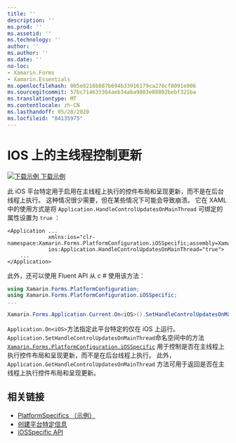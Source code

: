 ```yaml
---
title: ''
description: ''
ms.prod: ''
ms.assetid: ''
ms.technology: ''
author: ''
ms.author: ''
ms.date: ''
no-loc:
- Xamarin.Forms
- Xamarin.Essentials
ms.openlocfilehash: 005e8216b887b694b33916179ca276cf8091e006
ms.sourcegitcommit: 57bc714633364aeb34aba9803e88802bebf321ba
ms.translationtype: MT
ms.contentlocale: zh-CN
ms.lasthandoff: 05/28/2020
ms.locfileid: "84135975"
---
```

# <a name="main-thread-control-updates-on-ios"></a>IOS 上的主线程控制更新

[![下载示例](~/media/shared/download.png) 下载示例](https://docs.microsoft.com/samples/xamarin/xamarin-forms-samples/userinterface-platformspecifics)

此 iOS 平台特定用于启用在主线程上执行的控件布局和呈现更新，而不是在后台线程上执行。 这种情况很少需要，但在某些情况下可能会导致崩溃。 它在 XAML 中的使用方式是将 `Application.HandleControlUpdatesOnMainThread` 可绑定的属性设置为 `true` ：

```xaml
<Application ...
             xmlns:ios="clr-namespace:Xamarin.Forms.PlatformConfiguration.iOSSpecific;assembly=Xamarin.Forms.Core"
             ios:Application.HandleControlUpdatesOnMainThread="true">
    ...
</Application>
```

此外，还可以使用 Fluent API 从 c # 使用该方法：

```csharp
using Xamarin.Forms.PlatformConfiguration;
using Xamarin.Forms.PlatformConfiguration.iOSSpecific;
...

Xamarin.Forms.Application.Current.On<iOS>().SetHandleControlUpdatesOnMainThread(true);
```

`Application.On<iOS>`方法指定此平台特定的仅在 iOS 上运行。 `Application.SetHandleControlUpdatesOnMainThread`命名空间中的方法 [`Xamarin.Forms.PlatformConfiguration.iOSSpecific`](xref:Xamarin.Forms.PlatformConfiguration.iOSSpecific) 用于控制是否在主线程上执行控件布局和呈现更新，而不是在后台线程上执行。 此外， `Application.GetHandleControlUpdatesOnMainThread` 方法可用于返回是否在主线程上执行控件布局和呈现更新。

## <a name="related-links"></a>相关链接

- [PlatformSpecifics （示例）](https://docs.microsoft.com/samples/xamarin/xamarin-forms-samples/userinterface-platformspecifics)
- [创建平台特定信息](~/xamarin-forms/platform/platform-specifics/index.md#creating-platform-specifics)
- [iOSSpecific API](xref:Xamarin.Forms.PlatformConfiguration.iOSSpecific)
